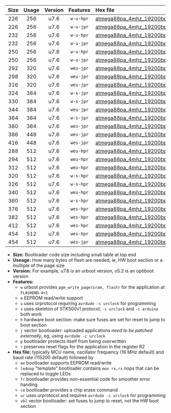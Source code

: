 |Size|Usage|Version|Features|Hex file|
|:-:|:-:|:-:|:-:|:--|
|226|256|u7.6|`w-u-hpr`|[atmega88pa_4mhz_19200bps_ur.hex](https://raw.githubusercontent.com/stefanrueger/urboot/main//atmega88pa_4mhz_19200bps_ur.hex)|
|226|256|u7.6|`w-u-jpr`|[atmega88pa_4mhz_19200bps_ur_vbl.hex](https://raw.githubusercontent.com/stefanrueger/urboot/main//atmega88pa_4mhz_19200bps_ur_vbl.hex)|
|232|256|u7.6|`w-u-hpr`|[atmega88pa_4mhz_19200bps_lednop_ur.hex](https://raw.githubusercontent.com/stefanrueger/urboot/main//atmega88pa_4mhz_19200bps_lednop_ur.hex)|
|232|256|u7.6|`w-u-jpr`|[atmega88pa_4mhz_19200bps_lednop_ur_vbl.hex](https://raw.githubusercontent.com/stefanrueger/urboot/main//atmega88pa_4mhz_19200bps_lednop_ur_vbl.hex)|
|250|256|u7.6|`w-u-hpr`|[atmega88pa_4mhz_19200bps_lednop_fr_ur.hex](https://raw.githubusercontent.com/stefanrueger/urboot/main//atmega88pa_4mhz_19200bps_lednop_fr_ur.hex)|
|250|256|u7.6|`w-u-jpr`|[atmega88pa_4mhz_19200bps_lednop_fr_ur_vbl.hex](https://raw.githubusercontent.com/stefanrueger/urboot/main//atmega88pa_4mhz_19200bps_lednop_fr_ur_vbl.hex)|
|292|320|u7.6|`weu-jpr`|[atmega88pa_4mhz_19200bps_ee_ur_vbl.hex](https://raw.githubusercontent.com/stefanrueger/urboot/main//atmega88pa_4mhz_19200bps_ee_ur_vbl.hex)|
|298|320|u7.6|`weu-jpr`|[atmega88pa_4mhz_19200bps_ee_lednop_ur_vbl.hex](https://raw.githubusercontent.com/stefanrueger/urboot/main//atmega88pa_4mhz_19200bps_ee_lednop_ur_vbl.hex)|
|316|320|u7.6|`weu-jpr`|[atmega88pa_4mhz_19200bps_ee_lednop_fr_ur_vbl.hex](https://raw.githubusercontent.com/stefanrueger/urboot/main//atmega88pa_4mhz_19200bps_ee_lednop_fr_ur_vbl.hex)|
|324|384|u7.6|`w-s-jpr`|[atmega88pa_4mhz_19200bps_vbl.hex](https://raw.githubusercontent.com/stefanrueger/urboot/main//atmega88pa_4mhz_19200bps_vbl.hex)|
|330|384|u7.6|`w-s-jpr`|[atmega88pa_4mhz_19200bps_lednop_vbl.hex](https://raw.githubusercontent.com/stefanrueger/urboot/main//atmega88pa_4mhz_19200bps_lednop_vbl.hex)|
|344|384|u7.6|`weu-jpr`|[atmega88pa_4mhz_19200bps_ee_lednop_fr_ce_ur_vbl.hex](https://raw.githubusercontent.com/stefanrueger/urboot/main//atmega88pa_4mhz_19200bps_ee_lednop_fr_ce_ur_vbl.hex)|
|364|384|u7.6|`w-s-jpr`|[atmega88pa_4mhz_19200bps_lednop_fr_vbl.hex](https://raw.githubusercontent.com/stefanrueger/urboot/main//atmega88pa_4mhz_19200bps_lednop_fr_vbl.hex)|
|380|384|u7.6|`wes-jpr`|[atmega88pa_4mhz_19200bps_ee_vbl.hex](https://raw.githubusercontent.com/stefanrueger/urboot/main//atmega88pa_4mhz_19200bps_ee_vbl.hex)|
|386|448|u7.6|`wes-jpr`|[atmega88pa_4mhz_19200bps_ee_lednop_vbl.hex](https://raw.githubusercontent.com/stefanrueger/urboot/main//atmega88pa_4mhz_19200bps_ee_lednop_vbl.hex)|
|416|448|u7.6|`wes-jpr`|[atmega88pa_4mhz_19200bps_ee_lednop_fr_vbl.hex](https://raw.githubusercontent.com/stefanrueger/urboot/main//atmega88pa_4mhz_19200bps_ee_lednop_fr_vbl.hex)|
|288|512|u7.6|`weu-hpr`|[atmega88pa_4mhz_19200bps_ee_ur.hex](https://raw.githubusercontent.com/stefanrueger/urboot/main//atmega88pa_4mhz_19200bps_ee_ur.hex)|
|294|512|u7.6|`weu-hpr`|[atmega88pa_4mhz_19200bps_ee_lednop_ur.hex](https://raw.githubusercontent.com/stefanrueger/urboot/main//atmega88pa_4mhz_19200bps_ee_lednop_ur.hex)|
|312|512|u7.6|`weu-hpr`|[atmega88pa_4mhz_19200bps_ee_lednop_fr_ur.hex](https://raw.githubusercontent.com/stefanrueger/urboot/main//atmega88pa_4mhz_19200bps_ee_lednop_fr_ur.hex)|
|320|512|u7.6|`w-s-hpr`|[atmega88pa_4mhz_19200bps.hex](https://raw.githubusercontent.com/stefanrueger/urboot/main//atmega88pa_4mhz_19200bps.hex)|
|326|512|u7.6|`w-s-hpr`|[atmega88pa_4mhz_19200bps_lednop.hex](https://raw.githubusercontent.com/stefanrueger/urboot/main//atmega88pa_4mhz_19200bps_lednop.hex)|
|340|512|u7.6|`weu-hpr`|[atmega88pa_4mhz_19200bps_ee_lednop_fr_ce_ur.hex](https://raw.githubusercontent.com/stefanrueger/urboot/main//atmega88pa_4mhz_19200bps_ee_lednop_fr_ce_ur.hex)|
|360|512|u7.6|`w-s-hpr`|[atmega88pa_4mhz_19200bps_lednop_fr.hex](https://raw.githubusercontent.com/stefanrueger/urboot/main//atmega88pa_4mhz_19200bps_lednop_fr.hex)|
|376|512|u7.6|`wes-hpr`|[atmega88pa_4mhz_19200bps_ee.hex](https://raw.githubusercontent.com/stefanrueger/urboot/main//atmega88pa_4mhz_19200bps_ee.hex)|
|382|512|u7.6|`wes-hpr`|[atmega88pa_4mhz_19200bps_ee_lednop.hex](https://raw.githubusercontent.com/stefanrueger/urboot/main//atmega88pa_4mhz_19200bps_ee_lednop.hex)|
|412|512|u7.6|`wes-hpr`|[atmega88pa_4mhz_19200bps_ee_lednop_fr.hex](https://raw.githubusercontent.com/stefanrueger/urboot/main//atmega88pa_4mhz_19200bps_ee_lednop_fr.hex)|
|454|512|u7.6|`wes-hpr`|[atmega88pa_4mhz_19200bps_ee_lednop_fr_ce.hex](https://raw.githubusercontent.com/stefanrueger/urboot/main//atmega88pa_4mhz_19200bps_ee_lednop_fr_ce.hex)|
|454|512|u7.6|`wes-jpr`|[atmega88pa_4mhz_19200bps_ee_lednop_fr_ce_vbl.hex](https://raw.githubusercontent.com/stefanrueger/urboot/main//atmega88pa_4mhz_19200bps_ee_lednop_fr_ce_vbl.hex)|

- **Size:** Bootloader code size including small table at top end
- **Useage:** How many bytes of flash are needed, ie, HW boot section or a multiple of the page size
- **Version:** For example, u7.6 is an urboot version, o5.2 is an optiboot version
- **Features:**
  + `w` urboot provides `pgm_write_page(sram, flash)` for the application at `FLASHEND-4+1`
  + `e` EEPROM read/write support
  + `u` uses urprotocol requiring `avrdude -c urclock` for programming
  + `s` uses skeleton of STK500v1 protocol; `-c urclock` and `-c arduino` both work
  + `h` hardware boot section: make sure fuses are set for reset to jump to boot section
  + `j` vector bootloader: uploaded applications *need to be patched externally*, eg, using `avrdude -c urclock`
  + `p` bootloader protects itself from being overwritten
  + `r` preserves reset flags for the application in the register R2
- **Hex file:** typically MCU name, oscillator frequency (16 MHz default) and baud rate (115200 default) followed by
  + `ee` bootloader supports EEPROM read/write
  + `lednop` "template" bootloader contains `mov rx,rx` nops that can be replaced to toggle LEDs
  + `fr` bootloader provides non-essential code for smoother error handing
  + `ce` bootloader provides a chip erase command
  + `ur` uses urprotocol and requires `avrdude -c urclock` for programming
  + `vbl` vector bootloader: set fuses to jump to reset, not the HW boot section
